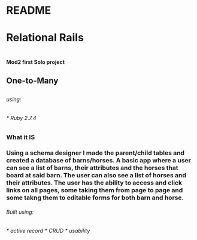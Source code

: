 # README


<h1> Relational Rails <h1>
<h4>Mod2 first Solo project

<h2> One-to-Many <h2>
<h6> using: <h6>
* Ruby 2.7.4

<h3> What it IS <h3>

Using a schema designer I made the parent/child tables and created a database of barns/horses.
A basic app where a user can see a list of barns, their attributes and the horses that board at said barn. The user can also see a list of horses and their attributes. The user has the ability to access and click links on all pages, some taking them from page to page and some takng them to editable forms for both barn and horse.

<h6>Built using:<h6>
* active record
* CRUD
* usability
